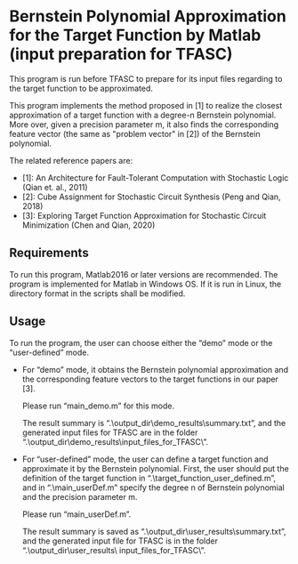 # Bernstein Polynomial Approximation for the Target Function by Matlab (input preparation for TFASC) 

This program is run before TFASC to prepare for its input files regarding to the target function to be approximated.

This program implements the method proposed in [1] to realize the closest approximation of a target function with a degree-n Bernstein polynomial. More over, given a precision parameter m, it also finds the corresponding feature vector (the same as "problem vector" in [2]) of the Bernstein polynomial.

The related reference papers are:
- [1]: An Architecture for Fault-Tolerant Computation with Stochastic Logic (Qian et. al., 2011)
- [2]: Cube Assignment for Stochastic Circuit Synthesis (Peng and Qian, 2018)
- [3]: Exploring Target Function Approximation for Stochastic Circuit Minimization (Chen and Qian, 2020)

## Requirements

To run this program, Matlab2016 or later versions are recommended. The program is implemented for Matlab in Windows OS. If it is run in Linux, the directory format in the scripts shall be modified.

## Usage

To run the program, the user can choose either the “demo” mode or the “user-defined” mode. 

- For “demo” mode, it obtains the Bernstein polynomial approximation and the corresponding feature vectors to the target functions in our paper [3]. 

  Please run “main_demo.m” for this mode. 

  The result summary is “.\output_dir\demo_results\summary.txt”, and the generated input files for TFASC are in the folder “.\output_dir\demo_results\input_files_for_TFASC\”.

- For “user-defined” mode, the user can define a target function and approximate it by the Bernstein polynomial. First, the user should put the definition of the target function in “.\target_function_user_defined.m”, and in “.\main_userDef.m” specify the degree n of Bernstein polynomial and the precision parameter m. 

  Please run “main_userDef.m”. 

  The result summary is saved as “.\output_dir\user_results\summary.txt”, and the generated input file for TFASC is in the folder “.\output_dir\user_results\ input_files_for_TFASC\”.





